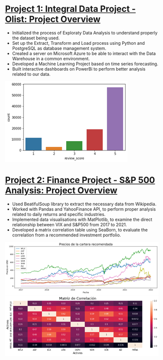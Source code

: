 

# [Project 1: Integral Data Project - Olist: Project Overview](https://github.com/mnperezluma/Olist)
- Initialized the process of Exploraty Data Analysis to understand properly the dataset being used.
- Set up the Extract, Transform and Load process using Python and PostgreSQL as database management system.
- Created a server on Microsoft Azure to be able to interact with the Data Warehouse in a common environment.  
- Developed a Machine Learning Project based on time series forecasting. 
- Built interactive dashboards on PowerBi to perform better analysis related to our data.


![](/images/output.png)


# [Project 2: Finance Project - S&P 500 Analysis: Project Overview](https://github.com/mnperezluma/FinanceProject)
- Used BeatifulSoup library to extract the necessary data from Wikipedia. 
- Worked with Pandas and YahooFinance API, to perform proper analysis related to daily returns and specific industries.
- Implemented data visualisations with MatPlotlib, to examine the direct relationship between VIX and S&P500 from 2017 to 2021. 
- Developed a matrix correlation table using SeaBorn, to evaluate the correlation from a recommended investment portfolio.

![](/images/plot_precios.png)
![](/images/matrix_correlation.png)
